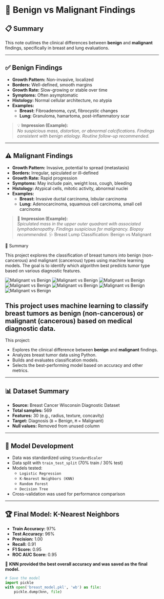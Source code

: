 # 🧬 Benign vs Malignant Findings

## 📋 Summary
This note outlines the clinical differences between **benign** and **malignant** findings, specifically in breast and lung evaluations.

---

## ✅ Benign Findings

- **Growth Pattern:** Non-invasive, localized
- **Borders:** Well-defined, smooth margins
- **Growth Rate:** Slow-growing or stable over time
- **Symptoms:** Often asymptomatic
- **Histology:** Normal cellular architecture, no atypia
- **Examples:**
  - **Breast:** Fibroadenoma, cyst, fibrocystic changes
  - **Lung:** Granuloma, hamartoma, post-inflammatory scar

> 💡 **Impression (Example):**  
> *No suspicious mass, distortion, or abnormal calcifications. Findings consistent with benign etiology. Routine follow-up recommended.*

---

## ⚠️ Malignant Findings

- **Growth Pattern:** Invasive, potential to spread (metastasis)
- **Borders:** Irregular, spiculated or ill-defined
- **Growth Rate:** Rapid progression
- **Symptoms:** May include pain, weight loss, cough, bleeding
- **Histology:** Atypical cells, mitotic activity, abnormal nuclei
- **Examples:**
  - **Breast:** Invasive ductal carcinoma, lobular carcinoma
  - **Lung:** Adenocarcinoma, squamous cell carcinoma, small cell carcinoma

> 🚨 **Impression (Example):**  
> *Spiculated mass in the upper outer quadrant with associated lymphadenopathy. Findings suspicious for malignancy. Biopsy recommended.*
🩺 Breast Lump Classification: Benign vs Malignant

📘 Summary

This project explores the classification of breast tumors into benign (non-cancerous) and malignant (cancerous) types using machine learning models. The goal is to identify which algorithm best predicts tumor type based on various diagnostic features.



![Malignant vs Benign](m,alivsbenign.png)
![Malignant vs Benign](malignant_vs_benign.png)
![Malignant vs Benign](benign.jpg)
![Malignant vs Benign](benignn.jpg)
![Malignant vs Benign](signs.jpg)
![Malignant vs Benign](bennign1.png)
![Malignant vs Benign](final.jpg)


This project uses machine learning to classify breast tumors as **benign (non-cancerous)** or **malignant (cancerous)** based on medical diagnostic data.
---

This project:
- Explores the clinical difference between **benign** and **malignant** findings.
- Analyzes breast tumor data using Python.
- Builds and evaluates classification models.
- Selects the best-performing model based on accuracy and other metrics.


---

## 📊 Dataset Summary

- **Source:** Breast Cancer Wisconsin Diagnostic Dataset  
- **Total samples:** 569  
- **Features:** 30 (e.g., radius, texture, concavity)  
- **Target:** Diagnosis (`B` = Benign, `M` = Malignant)  
- **Null values:** Removed from unused column

---

## 🧪 Model Development

- Data was standardized using `StandardScaler`
- Data split with `train_test_split` (70% train / 30% test)
- Models tested:
  - `Logistic Regression`
  - `K-Nearest Neighbors (KNN)`
  - `Random Forest`
  - `Decision Tree`
- Cross-validation was used for performance comparison

---

## 🏆 Final Model: K-Nearest Neighbors

- **Train Accuracy:** 97%  
- **Test Accuracy:** 96%  
- **Precision:** 1.00  
- **Recall:** 0.91  
- **F1 Score:** 0.95  
- **ROC AUC Score:** 0.95  

🎯 **KNN provided the best overall accuracy and was saved as the final model.**

```python
# Save the model
import pickle
with open('breast_model.pkl', 'wb') as file:
    pickle.dump(knn, file)

